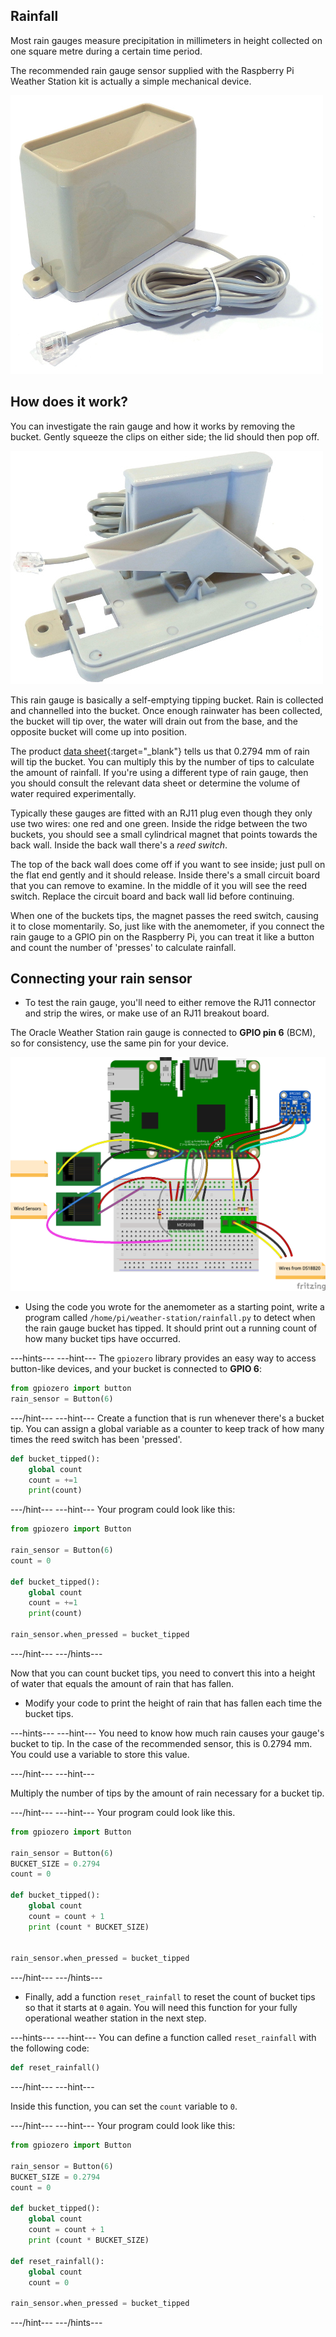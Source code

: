 ## Rainfall

Most rain gauges measure precipitation in millimeters in height collected on one square metre during a certain time period.

The recommended rain gauge sensor supplied with the Raspberry Pi Weather Station kit is actually a simple mechanical device.

![Rain Gauge](images/rain_gauge.jpg)

## How does it work?

You can investigate the rain gauge and how it works by removing the bucket. Gently squeeze the clips on either side; the lid should then pop off.

![](images/rain_gauge_open.jpg)

This rain gauge is basically a self-emptying tipping bucket. Rain is collected and channelled into the bucket. Once enough rainwater has been collected, the bucket will tip over, the water will drain out from the base, and the opposite bucket will come up into position.

The product [data sheet](https://www.argentdata.com/files/80422_datasheet.pdf){:target="_blank"} tells us that 0.2794 mm of rain will tip the bucket. You can multiply this by the number of tips to calculate the amount of rainfall. If you're using a different type of rain gauge, then you should consult the relevant data sheet or determine the volume of water required experimentally.

Typically these gauges are fitted with an RJ11 plug even though they only use two wires: one red and one green. Inside the ridge between the two buckets, you should see a small cylindrical magnet that points towards the back wall. Inside the back wall there's a *reed switch*.

The top of the back wall does come off if you want to see inside; just pull on the flat end gently and it should release. Inside there's a small circuit board that you can remove to examine. In the middle of it you will see the reed switch. Replace the circuit board and back wall lid before continuing.

When one of the buckets tips, the magnet passes the reed switch, causing it to close momentarily. So, just like with the anemometer, if you connect the rain gauge to a GPIO pin on the Raspberry Pi, you can treat it like a button and count the number of 'presses' to calculate rainfall.

## Connecting your rain sensor

- To test the rain gauge, you'll need to either remove the RJ11 connector and strip the wires, or make use of an RJ11 breakout board.

The Oracle Weather Station rain gauge is connected to **GPIO pin 6** (BCM), so for consistency, use the same pin for your device.

![](images/rainfall_bb.png)

- Using the code you wrote for the anemometer as a starting point, write a program called `/home/pi/weather-station/rainfall.py` to detect when the rain gauge bucket has tipped. It should print out a running count of how many bucket tips have occurred.

---hints---
---hint---
The `gpiozero` library provides an easy way to access button-like devices, and your bucket is connected to **GPIO 6**:

```python
from gpiozero import button
rain_sensor = Button(6)
```

---/hint---
---hint---
Create a function that is run whenever there's a bucket tip. You can assign a global variable as a counter to keep track of how many times the reed switch has been 'pressed'.
```python
def bucket_tipped():
    global count
    count = +=1
    print(count)
```
---/hint---
---hint---
Your program could look like this:

```python
from gpiozero import Button

rain_sensor = Button(6)
count = 0

def bucket_tipped():
    global count
    count = +=1
    print(count)

rain_sensor.when_pressed = bucket_tipped
```

---/hint---
---/hints---

Now that you can count bucket tips, you need to convert this into a height of water that equals the amount of rain that has fallen.  

- Modify your code to print the height of rain that has fallen each time the bucket tips.

---hints---
---hint---
You need to know how much rain causes your gauge's bucket to tip. In the case of the recommended sensor, this is 0.2794 mm. You could use a variable to store this value.

---/hint---
---hint---

Multiply the number of tips by the amount of rain necessary for a bucket tip.

---/hint---
---hint---
Your program could look like this.

```python
from gpiozero import Button

rain_sensor = Button(6)
BUCKET_SIZE = 0.2794
count = 0

def bucket_tipped():
    global count
    count = count + 1
    print (count * BUCKET_SIZE)


rain_sensor.when_pressed = bucket_tipped
```

---/hint---
---/hints---

- Finally, add a function `reset_rainfall` to reset the count of bucket tips so that it starts at `0` again. You will need this function for your fully operational weather station in the next step.

---hints---
---hint---
You can define a function called `reset_rainfall` with the following code:

```python
def reset_rainfall()
```

---/hint---
---hint---

Inside this function, you can set the `count` variable to `0`.

---/hint---
---hint---
Your program could look like this:

```python
from gpiozero import Button

rain_sensor = Button(6)
BUCKET_SIZE = 0.2794
count = 0

def bucket_tipped():
    global count
    count = count + 1
    print (count * BUCKET_SIZE)

def reset_rainfall():
    global count
    count = 0

rain_sensor.when_pressed = bucket_tipped
```

---/hint---
---/hints---
